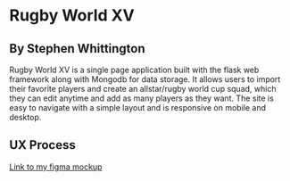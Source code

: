 # Rugby World XV

## By Stephen Whittington

Rugby World XV is a single page application built with the flask
web framework along with Mongodb for data storage. It allows users
to import their favorite players and create an allstar/rugby world cup squad,
which they can edit anytime and add as many players as they want.
The site is easy to navigate with a simple layout and is responsive on
mobile and desktop.

## UX Process

[Link to my figma mockup]()